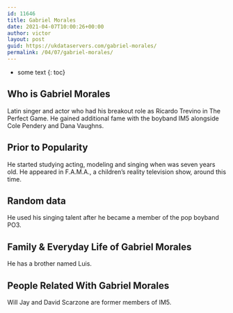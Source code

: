 ```yaml
---
id: 11646
title: Gabriel Morales
date: 2021-04-07T10:00:26+00:00
author: victor
layout: post
guid: https://ukdataservers.com/gabriel-morales/
permalink: /04/07/gabriel-morales/
---
```


* some text
{: toc}


## Who is Gabriel Morales



Latin singer and actor who had his breakout role as Ricardo Trevino in The Perfect Game. He gained additional fame with the boyband IM5 alongside Cole Pendery and Dana Vaughns. 

                
                
                
## Prior to Popularity



He started studying acting, modeling and singing when was seven years old. He appeared in F.A.M.A., a children&#8217;s reality television show, around this time. 

                
                
                
## Random data



He used his singing talent after he became a member of the pop boyband PO3. 

                
                
                
## Family & Everyday Life of Gabriel Morales



He has a brother named Luis. 

                
                
                
## People Related With Gabriel Morales



Will Jay and David Scarzone are former members of IM5. 

                
              
            
          
          
          